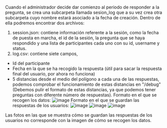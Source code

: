 Cuando el administrador decide dar comienzo al periodo de responder a la pregunta, se crea una subcarpeta llamada sesion_log que a su vez crea otra subcarpeta cuyo nombre estará asociado a la fecha de creación. Dentro de ella podremos encontrar dos archivos:
1. session.json: contiene información referente a la sesión, como la fecha de puesta en marcha, el id de la sesión, la pregunta que se haya respondido y una lista de participantes cada uno con su id, username y status.
2. log.csv: contiene siete campos,
* Id del participante
* Fecha en la que se ha recogido la respuesta (útil para sacar la respuesta final del usuario, por ahora no funciona)
* 5 distancias desde el medio del polígono a cada una de las respuestas, podemos comprobar el funcionamiento de estas distancias en "/debug" (Debemos pulir el formato de estas distancias, ya que podemos tener preguntas con diferente número de respuestas).
Formato en el que se recogen los datos:
![image](https://user-images.githubusercontent.com/115094288/226596963-205e873a-66c0-43a6-b6fd-c4ce6ba25130.png)
Formato en el que se guardan las respuestas de los usuarios:
![image](https://user-images.githubusercontent.com/115094288/226597245-3d94d330-0178-4181-a799-6326302d68e9.png)
![image](https://user-images.githubusercontent.com/115094288/226597372-5ed7f8d1-12f0-48d3-b74c-88e2910d136a.png)
![image](https://user-images.githubusercontent.com/115094288/226597446-94db64b2-d822-4bb8-9435-9dddd5f8c3d9.png)

Las fotos en las que se muestra cómo se guardan las respuestas de los usuarios no corresponde con la imagen de cómo se recogen los datos.

